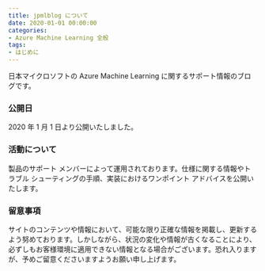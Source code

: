 ```yaml
---
title: jpmlblog について
date: 2020-01-01 00:00:00
categories:
- Azure Machine Learning 全般
tags:
- はじめに
---
```

日本マイクロソフトの Azure Machine Learning に関するサポート情報のブログです。
### 公開日
2020 年 1 月 1 日より公開いたしました。
### 活動について
製品のサポート メンバーによって運用されております。仕様に関する情報やトラブル シューティングの手順、実装におけるワンポイント アドバイスを公開いたします。
### 留意事項
サイトのコンテンツや情報において、可能な限り正確な情報を掲載し、更新するよう努めております。しかしながら、状況の変化や情報が古くなることにより、必ずしもお客様環境に適用できない情報となる場合がございます。恐れ入りますが、予めご留意くださいますようお願い申し上げます。